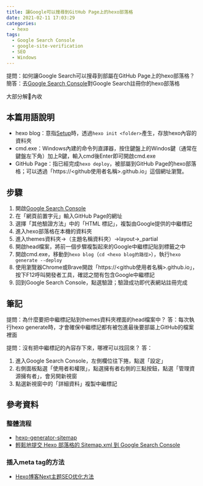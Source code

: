 ```yaml
---
title: 讓Google可以搜尋到GitHub Page上的hexo部落格
date: 2021-02-11 17:03:29
categories:
  - hexo
tags:
  - Google Search Console
  - google-site-verification
  - SEO
  - Windows
---
```



提問：如何讓Google Search可以搜尋到部屬在GitHub Page上的hexo部落格？
簡答：去[Google Search Console](https://search.google.com/search-console/welcome)對Google Search註冊你的hexo部落格

大部分解🔫內收

<!-- more -->

## 本篇用語說明
- hexo blog：意指[Setup](https://hexo.io/docs/setup)時，透過`hexo init <folder>`產生，存放hexo內容的資料夾
- cmd.exe：Windows內建的命令列直譯器，按住鍵盤上的Windos鍵（通常在鍵盤左下角）加上R鍵，輸入cmd後Enter即可開啟cmd.exe
- GitHub Page：指已經完成`hexo deploy`，被部屬到GitHub Page的hexo部落格；可以透過「https://<github使用者名稱>.github.io」這個網址瀏覽。


## 步驟
1. 開啟[Google Search Console](https://search.google.com/search-console/welcome)
1. 在「網頁前置字元」輸入GitHub Page的網址
1. 選擇「其他驗證方法」中的「HTML 標記」，複製由Google提供的中繼標記
1. 進入hexo部落格在本機的資料夾
1. 進入themes資料夾→（主題名稱資料夾）→layout→_partial
1. 開啟head檔案，將前一個步驟複製起來的Google中繼標記貼到<head></head>標籤之中
1. 開啟cmd.exe，移動到`hexo blog`（`cd <hexo blog的路徑>`），執行`hexo generate --deploy`
1. 使用瀏覽器Chrome或Brave開啟「https://<github使用者名稱>.github.io」，按下F12呼叫開發者工具，確認<head></head>之間有包含Google中繼標記
1. 回到Google Search Console，點選驗證；驗證成功即代表網站註冊完成


## 筆記
提問：為什麼要把中繼標記貼到themes資料夾裡面的head檔案中？
答：每次執行hexo generate時，才會確保中繼標記都有被包進最後要部屬上GitHub的檔案裡面

提問：沒有把中繼標記的內容存下來，哪裡可以找回來？
答：
1. 進入Google Search Console，左側欄位往下捲，點選「設定」
1. 右側面板點選「使用者和權限」，點選擁有者右側的三點按鈕，點選「管理資源擁有者」，會另開新視窗
1. 點選新視窗中的「詳細資料」複製中繼標記


## 參考資料
### 整體流程
- [hexo-generator-sitemap](https://brooke01.github.io/tecblog/2020/04/26/hexo-generator-sitemap/)
- [輕鬆地提交 Hexo 部落格的 Sitemap.xml 到 Google Search Console](https://askie.today/upload-sitemap-google-search-console-seo-hexo-blog/)
### 插入meta tag的方法
- [Hexo博客Next主题SEO优化方法](https://hoxis.github.io/Hexo+Next%20SEO%E4%BC%98%E5%8C%96.html)